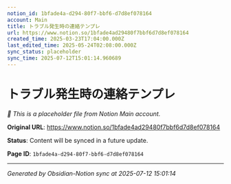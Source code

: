 ```yaml
---
notion_id: 1bfade4a-d294-80f7-bbf6-d7d8ef078164
account: Main
title: トラブル発生時の連絡テンプレ
url: https://www.notion.so/1bfade4ad29480f7bbf6d7d8ef078164
created_time: 2025-03-23T17:04:00.000Z
last_edited_time: 2025-05-24T02:08:00.000Z
sync_status: placeholder
sync_time: 2025-07-12T15:01:14.960689
---
```


# トラブル発生時の連絡テンプレ

*🔄 This is a placeholder file from Notion Main account.*

**Original URL**: https://www.notion.so/1bfade4ad29480f7bbf6d7d8ef078164

**Status**: Content will be synced in a future update.

**Page ID**: `1bfade4a-d294-80f7-bbf6-d7d8ef078164`

---

*Generated by Obsidian-Notion sync at 2025-07-12 15:01:14*
